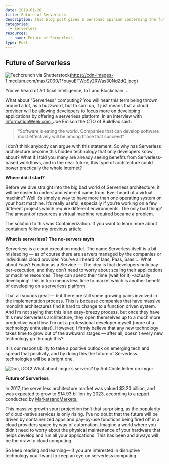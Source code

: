 ```yaml
---
date: 2019-01-28
title: Future of Serverless
description: This blog post gives a personal opinion concerning the future of Serverless computing
categories:
  - Serverless
resources:
  - name: Future of Serverless
type: Post
---
```

## Future of Serverless

![Techcrunch via Shutterstock](https://cdn-images-1.medium.com/max/1000/1*ouyuETWpSy2RWas30NdZdQ.jpeg)(https://cdn-images-1.medium.com/max/2000/1*ouyuETWpSy2RWas30NdZdQ.jpeg)

You’ve heard of Artificial Intelligence, IoT and Blockchain …

What about “Serverless” computing? You will hear this term being thrown around a lot, as a buzzword, but to sum up, it just means that a cloud provider will be allowing developers to focus more on developing applications by offering a serverless platform. In an interview with [InformationWeek.com, ](https://www.informationweek.com/cloud/platform-as-a-service/how-serverless-applications-will-change-your-business/d/d-id/1324389)Joe Emison the CTO of BuildFax said :
>  “Software is eating the world. Companies that can develop software most effectively will be among those that succeed”

I don’t think anybody can argue with this statement. So why has Serverless architecture become this hidden technology that only developers know about? What if I told you many are already seeing benefits from Serverless-based workflows, and in the near future, this type of architecture could power practically the whole internet?

**Where did it start?**

Before we dive straight into the big bad world of Serverless architecture, it will be easier to understand where it came from. Ever heard of a virtual machine? Well it’s simply a way to have more than one operating system on your host machine. It’s really useful, especially if you’re working on a few different projects which require different environments. The only bad thing? The amount of resources a virtual machine required became a problem.

The solution to this was Containerization. If you want to learn more about containers follow [my previous article](https://medium.com/@mirknn/containers-docker-kubernetes-and-serverless-beginners-blog-d477abdedbaf).

**What is serverless? The no-servers myth**

Serverless is a cloud execution model. The name Serverless itself is a bit misleading — as of course there are servers managed by the companies or individuals cloud provider. You’ve all heard of Iaas, Paas, Saas…. What about Faas? Function as a Service — The idea is that developers only pay-per-execution, and they don’t need to worry about scaling their applications or machine resources. They can spend their time (wait for it) –actually developing! This in turn means less time to market which is another benefit of developing on a [serverless platform.](https://fnproject.io/)

That all sounds great — but there are still some growing pains involved in the implementation process. This is because companies that have massive monolith architectures find it hard to change to a function driven system. And I’m not saying that this is an easy-breezy process, but once they have this new Serverless architecture, they open themselves up to a much more productive workflow. I’m not a professional developer myself (more of a technology enthusiast). However, I firmly believe that any new technology takes time to grow out of the awkward stages — after all, doesn’t every new technology go through this?

It is our responsibility to take a positive outlook on emerging tech and spread that positivity, and by doing this the future of Serverless technologies will be a bright one.

![Doc, DOC! What about imgur’s servers? by AntiCircleJerker on imgur](https://cdn-images-1.medium.com/max/2400/1*ym1y1KhkDH8ZpCUpknwweA.jpeg)

**Future of Serverless**

In 2017, the serverless architecture market was valued $3.20 billion, and was expected to grow to $14.93 billion by 2023, according to a [report](http://www.sbwire.com/press-releases/serverless-architecture-market-expected-to-reach-1493-billion-by-2023-1037478.htm) conducted by [MarketsandMarkets.](http://connect.releasewire.com/company/marketsandmarkets-51796.htm)

This massive growth spurt projection isn’t that surprising, as the popularity of cloud-native services is only rising. I’ve no doubt that the future will be driven by containerized apps and pay-by-use functions being fired off in a cloud providers space by way of automation. Imagine a world where you didn’t need to worry about the physical maintenance of your hardware that helps develop and run all your applications. This has been and always will be the draw to cloud computing.

So keep reading and learning— if you are interested in disruptive technology you’ll want to keep an eye on serverless computing.


